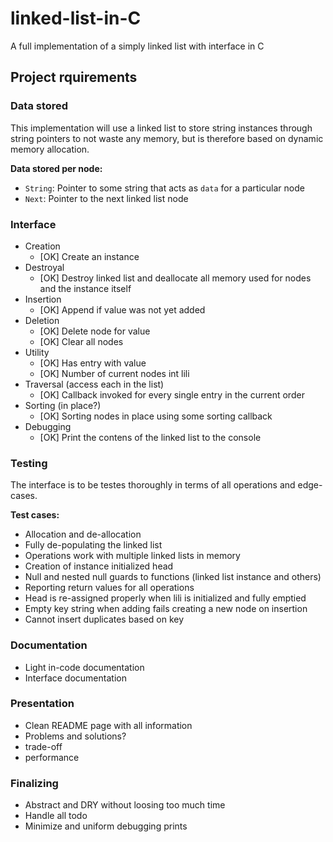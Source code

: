 # linked-list-in-C
 A full implementation of a simply linked list with interface in C

## Project rquirements
### Data stored
This implementation will use a linked list to store string instances through string pointers to not waste any memory, but is therefore based on dynamic memory allocation.

**Data stored per node:**
- `String`: Pointer to some string that acts as `data` for a particular node
- `Next`: Pointer to the next linked list node

### Interface
- Creation
  + [OK] Create an instance
- Destroyal
  + [OK] Destroy linked list and deallocate all memory used for nodes and the instance itself
- Insertion
  + [OK] Append if value was not yet added
- Deletion
  + [OK] Delete node for value
  + [OK] Clear all nodes
- Utility
  + [OK] Has entry with value
  + [OK] Number of current nodes int lili
- Traversal (access each in the list)
  + [OK] Callback invoked for every single entry in the current order
- Sorting (in place?)
  + [OK] Sorting nodes in place using some sorting callback
- Debugging
  + [OK] Print the contens of the linked list to the console

### Testing
The interface is to be testes thoroughly in terms of all operations and edge-cases.

**Test cases:**
- Allocation and de-allocation
- Fully de-populating the linked list
- Operations work with multiple linked lists in memory
- Creation of instance initialized head
- Null and nested null guards to functions (linked list instance and others)
- Reporting return values for all operations
- Head is re-assigned properly when lili is initialized and fully emptied
- Empty key string when adding fails creating a new node on insertion
- Cannot insert duplicates based on key

### Documentation
- Light in-code documentation
- Interface documentation

### Presentation
- Clean README page with all information
- Problems and solutions?
- trade-off
- performance

### Finalizing
- Abstract and DRY without loosing too much time
- Handle all todo
- Minimize and uniform debugging prints